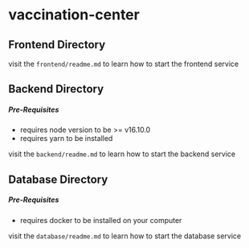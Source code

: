 # vaccination-center


## Frontend Directory
visit the `frontend/readme.md` to learn how to start the frontend service

## Backend Directory
##### Pre-Requisites
- requires node version to be >= v16.10.0
- requires yarn to be installed

visit the `backend/readme.md` to learn how to start the backend service

## Database Directory
##### Pre-Requisites
- requires docker to be installed on your computer

visit the `database/readme.md` to learn how to start the database service
